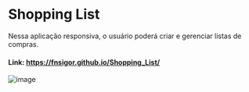 # Shopping List

<p>Nessa aplicação responsiva, o usuário poderá criar e gerenciar listas de compras.</p>

#### Link: https://fnsigor.github.io/Shopping_List/

![image](https://user-images.githubusercontent.com/86209425/194643844-e2b62b69-c203-42ba-ab0f-b6412fa67dcd.png)
